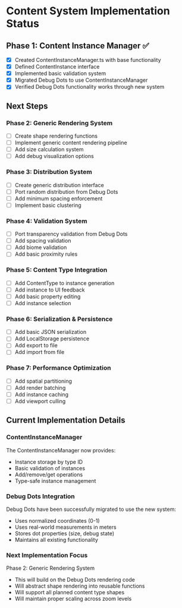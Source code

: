 # Content System Implementation Status

## Phase 1: Content Instance Manager ✅
- [x] Created ContentInstanceManager.ts with base functionality
- [x] Defined ContentInstance interface
- [x] Implemented basic validation system
- [x] Migrated Debug Dots to use ContentInstanceManager
- [x] Verified Debug Dots functionality works through new system

## Next Steps

### Phase 2: Generic Rendering System
- [ ] Create shape rendering functions
- [ ] Implement generic content rendering pipeline
- [ ] Add size calculation system
- [ ] Add debug visualization options

### Phase 3: Distribution System
- [ ] Create generic distribution interface
- [ ] Port random distribution from Debug Dots
- [ ] Add minimum spacing enforcement
- [ ] Implement basic clustering

### Phase 4: Validation System
- [ ] Port transparency validation from Debug Dots
- [ ] Add spacing validation
- [ ] Add biome validation
- [ ] Add basic proximity rules

### Phase 5: Content Type Integration
- [ ] Add ContentType to instance generation
- [ ] Add instance to UI feedback
- [ ] Add basic property editing
- [ ] Add instance selection

### Phase 6: Serialization & Persistence
- [ ] Add basic JSON serialization
- [ ] Add LocalStorage persistence
- [ ] Add export to file
- [ ] Add import from file

### Phase 7: Performance Optimization
- [ ] Add spatial partitioning
- [ ] Add render batching
- [ ] Add instance caching
- [ ] Add viewport culling

## Current Implementation Details

### ContentInstanceManager
The ContentInstanceManager now provides:
- Instance storage by type ID
- Basic validation of instances
- Add/remove/get operations
- Type-safe instance management

### Debug Dots Integration
Debug Dots have been successfully migrated to use the new system:
- Uses normalized coordinates (0-1)
- Uses real-world measurements in meters
- Stores dot properties (size, debug state)
- Maintains all existing functionality

### Next Implementation Focus
Phase 2: Generic Rendering System
- This will build on the Debug Dots rendering code
- Will abstract shape rendering into reusable functions
- Will support all planned content type shapes
- Will maintain proper scaling across zoom levels
